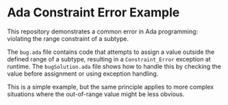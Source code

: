 # Ada Constraint Error Example

This repository demonstrates a common error in Ada programming: violating the range constraint of a subtype.

The `bug.ada` file contains code that attempts to assign a value outside the defined range of a subtype, resulting in a `Constraint_Error` exception at runtime.  The `bugSolution.ada` file shows how to handle this by checking the value before assignment or using exception handling.

This is a simple example, but the same principle applies to more complex situations where the out-of-range value might be less obvious.